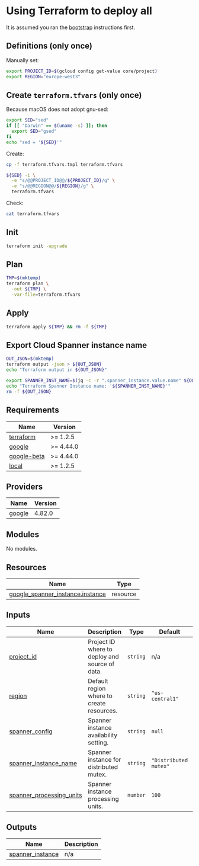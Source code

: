 # Using Terraform to deploy all

It is assumed you ran the [bootstrap](../bootstrap/README.md) instructions first.

## Definitions (only once)

Manually set:

```bash
export PROJECT_ID=$(gcloud config get-value core/project)
export REGION="europe-west3"
```

## Create ``terraform.tfvars`` (only once)

Because macOS does not adopt gnu-sed:

```bash
export SED="sed"
if [[ "Darwin" == $(uname -s) ]]; then
  export SED="gsed"
fi
echo "sed = '${SED}'"
```

Create:

```bash
cp -f terraform.tfvars.tmpl terraform.tfvars

${SED} -i \
  -e "s/@@PROJECT_ID@@/${PROJECT_ID}/g" \
  -e "s/@@REGION@@/${REGION}/g" \
  terraform.tfvars
```

Check:

```bash
cat terraform.tfvars
```

## Init

```bash
terraform init -upgrade
```

## Plan

```bash
TMP=$(mktemp)
terraform plan \
  -out ${TMP} \
  -var-file=terraform.tfvars
```

## Apply

```bash
terraform apply ${TMP} && rm -f ${TMP}
```

## Export Cloud Spanner instance name

```bash
OUT_JSON=$(mktemp)
terraform output -json > ${OUT_JSON}
echo "Terraform output in ${OUT_JSON}"

export SPANNER_INST_NAME=$(jq -c -r ".spanner_instance.value.name" ${OUT_JSON})
echo "Terraform Spanner Instance name: '${SPANNER_INST_NAME}'"
rm -f ${OUT_JSON}
```

<!-- BEGINNING OF PRE-COMMIT-TERRAFORM DOCS HOOK -->
## Requirements

| Name | Version |
|------|---------|
| <a name="requirement_terraform"></a> [terraform](#requirement\_terraform) | >= 1.2.5 |
| <a name="requirement_google"></a> [google](#requirement\_google) | >= 4.44.0 |
| <a name="requirement_google-beta"></a> [google-beta](#requirement\_google-beta) | >= 4.44.0 |
| <a name="requirement_local"></a> [local](#requirement\_local) | >= 1.2.5 |

## Providers

| Name | Version |
|------|---------|
| <a name="provider_google"></a> [google](#provider\_google) | 4.82.0 |

## Modules

No modules.

## Resources

| Name | Type |
|------|------|
| [google_spanner_instance.instance](https://registry.terraform.io/providers/hashicorp/google/latest/docs/resources/spanner_instance) | resource |

## Inputs

| Name | Description | Type | Default | Required |
|------|-------------|------|---------|:--------:|
| <a name="input_project_id"></a> [project\_id](#input\_project\_id) | Project ID where to deploy and source of data. | `string` | n/a | yes |
| <a name="input_region"></a> [region](#input\_region) | Default region where to create resources. | `string` | `"us-central1"` | no |
| <a name="input_spanner_config"></a> [spanner\_config](#input\_spanner\_config) | Spanner instance availability setting. | `string` | `null` | no |
| <a name="input_spanner_instance_name"></a> [spanner\_instance\_name](#input\_spanner\_instance\_name) | Spanner instance for distributed mutex. | `string` | `"Distributed mutex"` | no |
| <a name="input_spanner_processing_units"></a> [spanner\_processing\_units](#input\_spanner\_processing\_units) | Spanner instance processing units. | `number` | `100` | no |

## Outputs

| Name | Description |
|------|-------------|
| <a name="output_spanner_instance"></a> [spanner\_instance](#output\_spanner\_instance) | n/a |
<!-- END OF PRE-COMMIT-TERRAFORM DOCS HOOK -->
